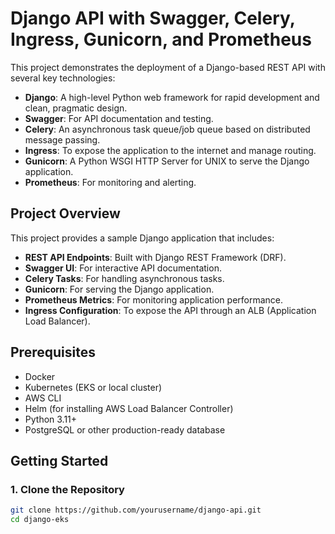 # Django API with Swagger, Celery, Ingress, Gunicorn, and Prometheus

This project demonstrates the deployment of a Django-based REST API with several key technologies:

- **Django**: A high-level Python web framework for rapid development and clean, pragmatic design.
- **Swagger**: For API documentation and testing.
- **Celery**: An asynchronous task queue/job queue based on distributed message passing.
- **Ingress**: To expose the application to the internet and manage routing.
- **Gunicorn**: A Python WSGI HTTP Server for UNIX to serve the Django application.
- **Prometheus**: For monitoring and alerting.

## Project Overview

This project provides a sample Django application that includes:
- **REST API Endpoints**: Built with Django REST Framework (DRF).
- **Swagger UI**: For interactive API documentation.
- **Celery Tasks**: For handling asynchronous tasks.
- **Gunicorn**: For serving the Django application.
- **Prometheus Metrics**: For monitoring application performance.
- **Ingress Configuration**: To expose the API through an ALB (Application Load Balancer).

## Prerequisites

- Docker
- Kubernetes (EKS or local cluster)
- AWS CLI
- Helm (for installing AWS Load Balancer Controller)
- Python 3.11+
- PostgreSQL or other production-ready database

## Getting Started

### 1. Clone the Repository

```bash
git clone https://github.com/yourusername/django-api.git
cd django-eks
